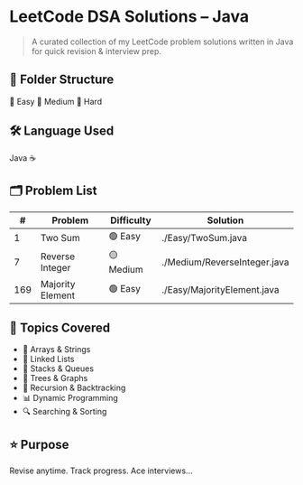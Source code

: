 #  LeetCode DSA Solutions – Java

> A curated collection of my LeetCode problem solutions written in Java for quick revision & interview prep.

## 📂 Folder Structure
📁 Easy
📁 Medium
📁 Hard

## 🛠 Language Used
Java ☕

## 🗂 Problem List
| #   | Problem | Difficulty | Solution |
|-----|---------|------------|----------|
| 1   | Two Sum           | 🟢 Easy   | ./Easy/TwoSum.java |
| 7   | Reverse Integer   | 🟡 Medium | ./Medium/ReverseInteger.java |
| 169 | Majority Element  | 🟢 Easy   | ./Easy/MajorityElement.java |

## 📌 Topics Covered
- 🧮 Arrays & Strings
- 🔗 Linked Lists
- 🥞 Stacks & Queues
- 🌳 Trees & Graphs
- 🔄 Recursion & Backtracking
- 📊 Dynamic Programming
- 🔍 Searching & Sorting

## ⭐ Purpose
Revise anytime. Track progress. Ace interviews...
